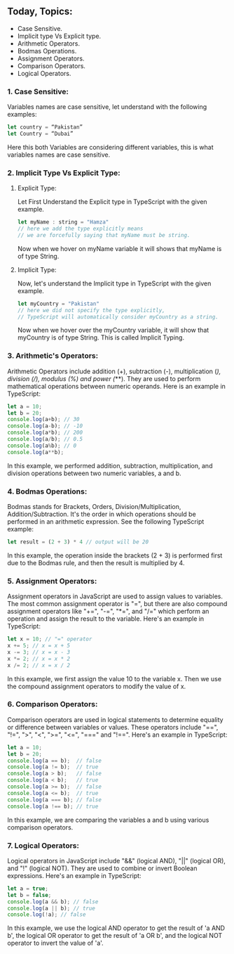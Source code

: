 ## Today, Topics:

- Case Sensitive.
- Implicit type Vs Explicit type.
- Arithmetic Operators.
- Bodmas Operations.
- Assignment Operators.
- Comparison Operators.
- Logical Operators.

### 1. Case Sensitive:

Variables names are case sensitive, let understand with the following examples:

```jsx
let country = “Pakistan”
let Country = “Dubai”
```

Here this both Variables are considering different variables, this is what variables names are case sensitive.

### 2. Implicit Type Vs Explicit Type:

1. Explicit Type:
    
    Let First Understand the Explicit type in TypeScript with the given example.
    
    ```jsx
    let myName : string = "Hamza"
    // here we add the type explicitly means 
    // we are forcefully saying that myName must be string.
    ```
    
    Now when we hover on myName variable it will shows that myName is of type String.
    
2. Implicit Type:
    
    Now, let's understand the Implicit type in TypeScript with the given example.
    
    ```jsx
    let myCountry = "Pakistan"
    // here we did not specify the type explicitly,
    // TypeScript will automatically consider myCountry as a string.
    
    ```
    
    Now when we hover over the myCountry variable, it will show that myCountry is of type String. This is called Implicit Typing.
    

### 3. Arithmetic's Operators:

Arithmetic Operators include addition (+), subtraction (-), multiplication (*), division (/), modulus (%) and power (***). They are used to perform mathematical operations between numeric operands. Here is an example in TypeScript:

```jsx
let a = 10;
let b = 20;
console.log(a+b); // 30
console.log(a-b); // -10
console.log(a*b); // 200
console.log(a/b); // 0.5
console.log(a%b); // 0
console.log(a**b);
```

In this example, we performed addition, subtraction, multiplication, and division operations between two numeric variables, a and b.

### 4. Bodmas Operations:

Bodmas stands for Brackets, Orders, Division/Multiplication, Addition/Subtraction. It's the order in which operations should be performed in an arithmetic expression. See the following TypeScript example:

```jsx
let result = (2 + 3) * 4 // output will be 20

```

In this example, the operation inside the brackets (2 + 3) is performed first due to the Bodmas rule, and then the result is multiplied by 4.

### 5. Assignment Operators:

Assignment operators in JavaScript are used to assign values to variables. The most common assignment operator is "=", but there are also compound assignment operators like "+=", "-=", "*=", and "/=" which perform an operation and assign the result to the variable. Here's an example in TypeScript:

```jsx
let x = 10; // "=" operator
x += 5; // x = x + 5
x -= 3; // x = x - 3
x *= 2; // x = x * 2
x /= 2; // x = x / 2

```

In this example, we first assign the value 10 to the variable x. Then we use the compound assignment operators to modify the value of x.

### 6. Comparison Operators:

Comparison operators are used in logical statements to determine equality or difference between variables or values. These operators include "==", "!=", ">", "<", ">=", "<=", "===" and "!==". Here's an example in TypeScript:

```jsx
let a = 10;
let b = 20;
console.log(a == b);  // false
console.log(a != b);  // true
console.log(a > b);   // false
console.log(a < b);   // true
console.log(a >= b);  // false
console.log(a <= b);  // true
console.log(a === b); // false
console.log(a !== b); // true

```

In this example, we are comparing the variables a and b using various comparison operators.

### 7. Logical Operators:

Logical operators in JavaScript include "&&" (logical AND), "||" (logical OR), and "!" (logical NOT). They are used to combine or invert Boolean expressions. Here's an example in TypeScript:

```jsx
let a = true;
let b = false;
console.log(a && b); // false
console.log(a || b); // true
console.log(!a); // false

```

In this example, we use the logical AND operator to get the result of 'a AND b', the logical OR operator to get the result of 'a OR b', and the logical NOT operator to invert the value of 'a'.